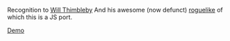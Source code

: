 Recognition to [Will Thimbleby](http://will.thimbleby.net/blog/)
And his awesome (now defunct) [roguelike](http://will.thimbleby.net/roguelike/) of which this is a JS port.

[Demo](https://thimbleby.sdavis.space/)
